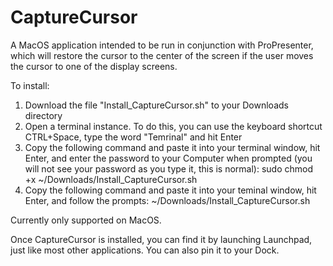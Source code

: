 # CaptureCursor
A MacOS application intended to be run in conjunction with ProPresenter, which will restore the cursor to the center of the screen if the user moves the cursor to one of the display screens.

To install:
1. Download the file "Install_CaptureCursor.sh" to your Downloads directory
2. Open a terminal instance. To do this, you can use the keyboard shortcut CTRL+Space, type the word "Temrinal" and hit Enter
3. Copy the following command and paste it into your terminal window, hit Enter, and enter the password to your Computer when prompted (you will not see your password as you type it, this is normal):
sudo chmod +x ~/Downloads/Install_CaptureCursor.sh
4. Copy the following command and paste it into your teminal window, hit Enter, and follow the prompts:
~/Downloads/Install_CaptureCursor.sh

Currently only supported on MacOS.

Once CaptureCursor is installed, you can find it by launching Launchpad, just like most other applications. You can also pin it to your Dock.
